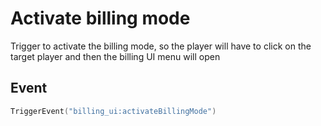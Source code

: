 # Activate billing mode

Trigger to activate the billing mode, so the player will have to click on the target player and then the billing UI menu will open

## Event

```lua
TriggerEvent("billing_ui:activateBillingMode")
```
